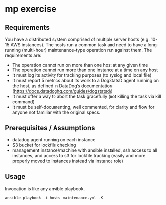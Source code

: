 # mp exercise

## Requirements
You have a distributed system comprised of multiple server hosts (e.g. 10-15 AWS instances). The hosts run a common task and need to have a long-running (multi-hour) maintenance-type operation run against them. The requirements are:

- The operation cannot run on more than one host at any given time
- The operation cannot run more than one instance at a time on any host
- It must log its activity for tracking purposes (to syslog and local file)
- It must report 5 metrics about its work to a DogStatsD agent running on the host, as defined in DataDog’s documentation (https://docs.datadoghq.com/guides/dogstatsd/)
- It must offer a way to abort the task gracefully (not killing the task via kill command)
- It must be self-documenting, well commented, for clarity and flow for anyone not familiar with the original specs.

## Prerequisites / Assumptions
- datadog agent running on each instance
- S3 bucket for lockfile checking
- management instance/machine with ansible installed, ssh access to all instances, and access to s3 for lockfile tracking (easily and more properly moved to instances instead via instance role)

## Usage
Invocation is like any ansible playbook.
```shell
ansible-playbook -i hosts maintenance.yml -K
```
